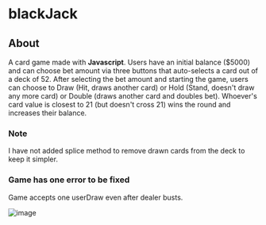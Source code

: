 # **blackJack**

## About

A card game made with **Javascript**. Users have an initial balance ($5000) and can choose bet amount via three buttons that auto-selects a card out of a deck of 52. After selecting the bet amount and starting the game, users can choose to Draw (Hit, draws another card) or Hold (Stand, doesn't draw any more card) or Double (draws another card and doubles bet). Whoever's card value is closest to 21 (but doesn't cross 21) wins the round and increases their balance.

### Note

I have not added splice method to remove drawn cards from the deck to keep it simpler.

### Game has one error to be fixed

Game accepts one userDraw even after dealer busts.

![image](https://github.com/Synic-dx/blackJack/assets/75749422/fa82468a-7e06-44b3-8841-fdd1312f660e)
